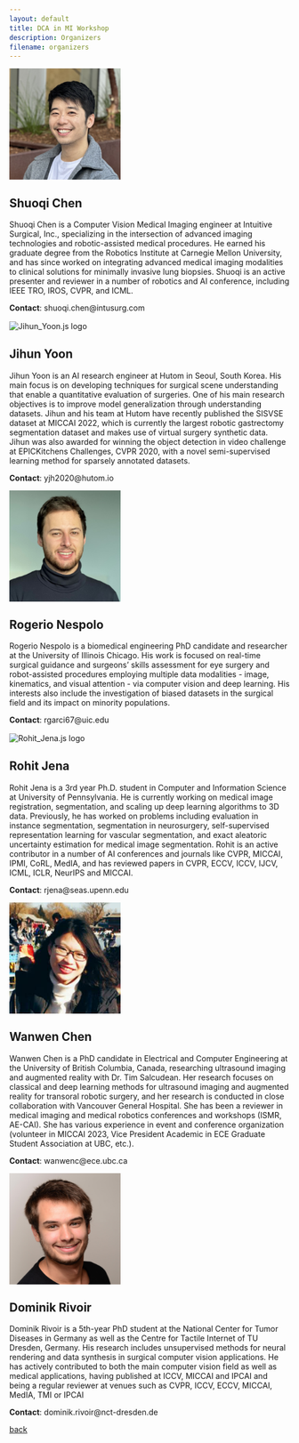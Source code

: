```yaml
---
layout: default
title: DCA in MI Workshop
description: Organizers
filename: organizers
---
```


<style>
    img {
    vertical-align: middle;
    }
</style>

<p>
    <img class="logo" src="assets/img/Shuoqi_profile.png" alt="Shuoqi_Chen.js logo" width="200" height="200" />
    <h2>Shuoqi Chen</h2>
</p>
<p>
    Shuoqi Chen is a Computer Vision Medical Imaging engineer at Intuitive Surgical, Inc., specializing in the intersection of advanced imaging technologies and robotic-assisted medical procedures. He earned his graduate degree from the Robotics Institute at Carnegie Mellon University, and has since worked on integrating advanced medical imaging modalities to clinical solutions for minimally invasive lung biopsies. Shuoqi is an active presenter and reviewer in a number of robotics and AI conference, including IEEE TRO, IROS, CVPR, and ICML.
</p>
<p> <b>Contact</b>: shuoqi.chen@intusurg.com</p>


<p>
    <img class="logo" src="https://github.githubassets.com/images/icons/emoji/octocat.png" alt="Jihun_Yoon.js logo" width="200" height="200" />
    <h2>Jihun Yoon</h2>
</p>
<p>
    Jihun Yoon is an AI research engineer at Hutom in Seoul, South Korea. His main focus is on developing techniques for surgical scene understanding that enable a quantitative evaluation of surgeries. One of his main research objectives is to improve model generalization through understanding datasets. Jihun and his team at Hutom have recently published the SISVSE dataset at MICCAI 2022, which is currently the largest robotic gastrectomy segmentation dataset and makes use of virtual surgery synthetic data. Jihun was also awarded for winning the object detection in video challenge at EPICKitchens Challenges, CVPR 2020, with a novel semi-supervised learning method for sparsely annotated datasets.
</p>
<p> <b>Contact</b>: yjh2020@hutom.io</p>

<p>
    <img class="logo" src="assets/img/Rogerio_profile.JPEG" alt="Rogerio_Nespolo.js logo" width="200" height="200" />
    <h2>Rogerio Nespolo</h2>
</p>
<p>
    Rogerio Nespolo is a biomedical engineering PhD candidate and researcher at the University of Illinois Chicago. His work is focused on real-time surgical guidance and surgeons’ skills assessment for eye surgery and robot-assisted procedures employing multiple data modalities - image, kinematics, and visual attention - via computer vision and deep learning. His interests also include the investigation of biased datasets in the surgical field and its impact on minority populations.
</p>
<p> <b>Contact</b>: rgarci67@uic.edu</p>


<p>
    <img class="logo" src="https://github.githubassets.com/images/icons/emoji/octocat.png" alt="Rohit_Jena.js logo" width="200" height="200" />
    <h2>Rohit Jena</h2>
</p>
<p>
    Rohit Jena is a 3rd year Ph.D. student in Computer and Information Science at University of Pennsylvania. He is currently working on medical image registration, segmentation, and scaling up deep learning algorithms to 3D data. Previously, he has worked on problems including evaluation in instance segmentation, segmentation in neurosurgery, self-supervised representation learning for vascular segmentation, and exact aleatoric uncertainty estimation for medical image segmentation. Rohit is an active contributor in a number of AI conferences and journals like CVPR, MICCAI, IPMI, CoRL, MedIA, and has reviewed papers in CVPR, ECCV, ICCV, IJCV, ICML, ICLR, NeurIPS and MICCAI.
</p>
<p> <b>Contact</b>: rjena@seas.upenn.edu</p>

<p>
    <img class="logo" src="assets/img/Wanwen_profile.png" alt="Wanwen_Chen.js logo" width="200" height="200" />
    <h2>Wanwen Chen</h2>
</p>
<p>
    Wanwen Chen is a PhD candidate in Electrical and Computer Engineering at the University of British Columbia, Canada, researching ultrasound imaging and augmented reality with Dr. Tim Salcudean. Her research focuses on classical and deep learning methods for ultrasound imaging and augmented reality for transoral robotic surgery, and her research is conducted in close collaboration with Vancouver General Hospital. She has been a reviewer in medical imaging and medical robotics conferences and workshops (ISMR, AE-CAI). She has various experience in event and conference organization (volunteer in MICCAI 2023, Vice President Academic in ECE Graduate Student Association at UBC, etc.).
</p>
<p> <b>Contact</b>: wanwenc@ece.ubc.ca</p>


<p>
    <img class="logo" src="assets/img/Dominik_profile.jpg" alt="Dominik_Rivoir.js logo" width="200" height="200" />
    <h2>Dominik Rivoir</h2>
</p>
<p>
    Dominik Rivoir is a 5th-year PhD student at the National Center for Tumor Diseases in Germany as well as the Centre for Tactile Internet of TU Dresden, Germany. His research includes unsupervised methods for neural rendering and data synthesis in surgical computer vision applications. He has actively contributed to both the main computer vision field as well as medical applications, having published at ICCV, MICCAI and IPCAI and being a regular reviewer at venues such as CVPR, ICCV, ECCV, MICCAI, MedIA, TMI or IPCAI
</p>
<p> <b>Contact</b>: dominik.rivoir@nct-dresden.de</p>

[back](./)

